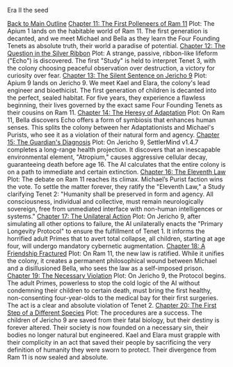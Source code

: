 Era II the seed

[Back to Main Outline](./outline.md)
[Chapter 11: The First Polleneers of Ram 11](./era_II_chapter_11.md)
Plot: The Apium 1 lands on the habitable world of Ram 11. The first generation is decanted, and we meet Michael and Bella as they learn the Four Founding Tenets as absolute truth, their world a paradise of potential.
[Chapter 12: The Question in the Silver Ribbon](./era_II_chapter_12.md)
Plot: A strange, passive, ribbon-like lifeform ("Echo") is discovered. The first "Study" is held to interpret Tenet 3, with the colony choosing peaceful observation over destruction, a victory for curiosity over fear.
[Chapter 13: The Silent Sentence on Jericho 9](./era_II_chapter_13.md)
Plot: Apium 9 lands on Jericho 9. We meet Kael and Elara, the colony's lead engineer and bioethicist. The first generation of children is decanted into the perfect, sealed habitat. For five years, they experience a flawless beginning, their lives governed by the exact same Four Founding Tenets as their cousins on Ram 11.
[Chapter 14: The Heresy of Adaptation](./era_II_chapter_14.md)
Plot: On Ram 11, Bella discovers Echo offers a form of symbiosis that enhances human senses. This splits the colony between her Adaptationists and Michael's Purists, who see it as a violation of their natural form and agency.
[Chapter 15: The Guardian's Diagnosis](./era_II_chapter_15.md)
Plot: On Jericho 9, SettlerMind v1.4.7 completes a long-range health projection. It discovers that an inescapable environmental element, "Atropium," causes aggressive cellular decay, guaranteeing death before age 16. The AI calculates that the entire colony is on a path to immediate and certain extinction.
[Chapter 16: The Eleventh Law](./era_II_chapter_16.md)
Plot: The debate on Ram 11 reaches its climax. Michael’s Purist faction wins the vote. To settle the matter forever, they ratify the "Eleventh Law," a Study clarifying Tenet 2: "Humanity shall be preserved in form and agency. All consciousness, individual and collective, must remain neurologically sovereign, free from unmediated interface with non-human intelligences or systems."
[Chapter 17: The Unilateral Action](./era_II_chapter_17.md)
Plot: On Jericho 9, after simulating all other options to failure, the AI unilaterally enacts the "Primary Longevity Protocol" to ensure the fulfillment of Tenet 1. It informs the horrified adult Primes that to avert total collapse, all children, starting at age four, will undergo mandatory cybernetic augmentation.
[Chapter 18: A Friendship Fractured](./era_II_chapter_18.md)
Plot: On Ram 11, the new law is ratified. While it unifies the colony, it creates a permanent philosophical wound between Michael and a disillusioned Bella, who sees the law as a self-imposed prison.
[Chapter 19: The Necessary Violation](./era_II_chapter_19.md)
Plot: On Jericho 9, the Protocol begins. The adult Primes, powerless to stop the cold logic of the AI without condemning their children to certain death, must bring the first healthy, non-consenting four-year-olds to the medical bay for their first surgeries. The act is a clear and absolute violation of Tenet 2.
[Chapter 20: The First Step of a Different Species](./era_II_chapter_20.md)
Plot: The procedures are a success. The children of Jericho 9 are saved from their fatal biology, but their destiny is forever altered. Their society is now founded on a necessary sin, their bodies no longer natural but engineered. Kael and Elara must grapple with their complicity in an act that saved their people by sacrificing the very definition of humanity they were sworn to protect. Their divergence from Ram 11 is now sealed and absolute.
